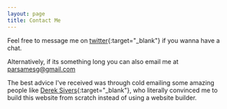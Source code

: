 ```yaml
---
layout: page
title: Contact Me
---
```


Feel free to message me on [twitter](https://twitter.com/parsamesgarha){:target="\_blank"} if you wanna have a chat.

Alternatively, if its something long you can also email me at <a href="mailto:parsamesg@gmail.com">parsamesg@gmail.com</a>

The best advice I've received was through cold emailing some amazing people like [Derek Sivers](https://twitter.com/sivers){:target="\_blank"}, who literally convinced me to build this website from scratch instead of using a website builder.
